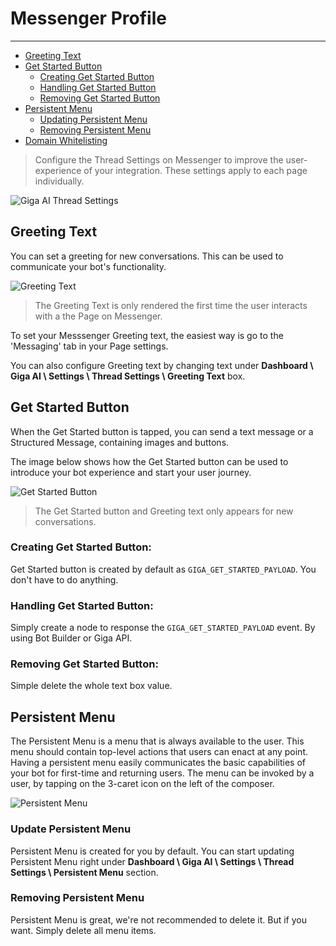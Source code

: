 # Messenger Profile
---
- [Greeting Text](#greeting-text)
- [Get Started Button](#get-started-button)
    - [Creating Get Started Button](#creating-get-started-button)
    - [Handling Get Started Button](#handling-get-started-button)
    - [Removing Get Started Button](#removing-get-started-button)
- [Persistent Menu](#persistent-menu)
    - [Updating Persistent Menu](#updating-persistent-menu)
    - [Removing Persistent Menu](#removing-persistent-menu)
- [Domain Whitelisting](#domain-whitelisting)    

> Configure the Thread Settings on Messenger to improve the user-experience of your integration. These settings apply to each page individually.

![Giga AI Thread Settings](https://giga.ai/images/thread-settings.png)

<a name="greeting-text"></a>
## Greeting Text
You can set a greeting for new conversations. This can be used to communicate your bot's functionality.

![Greeting Text](https://scontent-hkg3-1.xx.fbcdn.net/t39.2365-6/13509175_122152928211838_1175374788_n.png)

> The Greeting Text is only rendered the first time the user interacts with a the Page on Messenger.

To set your Messsenger Greeting text, the easiest way is go to the 'Messaging' tab in your Page settings.

You can also configure Greeting text by changing text under **Dashboard \ Giga AI \ Settings \ Thread Settings \ Greeting Text** box.

<a name="get-started-button"></a>
## Get Started Button
When the Get Started button is tapped, you can send a text message or a Structured Message, containing images and buttons.

The image below shows how the Get Started button can be used to introduce your bot experience and start your user journey.

![Get Started Button](https://scontent-hkg3-1.xx.fbcdn.net/t39.2365-6/13509249_1759503700982612_770421812_n.png)

> The Get Started button and Greeting text only appears for new conversations.

<a name="creating-get-started-button"></a>
### Creating Get Started Button: 

Get Started button is created by default as `GIGA_GET_STARTED_PAYLOAD`. You don't have to do anything.

<a name="handing-get-started-button"></a>
### Handling Get Started Button:
Simply create a node to response the `GIGA_GET_STARTED_PAYLOAD` event. By using Bot Builder or Giga API.

<a name="removing-get-started-button"></a>
### Removing Get Started Button:
Simple delete the whole text box value.

<a name="persistent-menu"></a>
## Persistent Menu
The Persistent Menu is a menu that is always available to the user. This menu should contain top-level actions that users can enact at any point. Having a persistent menu easily communicates the basic capabilities of your bot for first-time and returning users.
The menu can be invoked by a user, by tapping on the 3-caret icon on the left of the composer.

![Persistent Menu](https://scontent-hkg3-1.xx.fbcdn.net/t39.2365-6/13509228_581512925362726_878211705_n.png)

<a name="creating-persistent-menu"></a>
### Update Persistent Menu
Persistent Menu is created for you by default. You can start updating Persistent Menu right under
**Dashboard \ Giga AI \ Settings \ Thread Settings \ Persistent Menu** section.

<a name="removing-persistent-menu"></a>
### Removing Persistent Menu
Persistent Menu is great, we're not recommended to delete it. But if you want. Simply delete all menu items.
